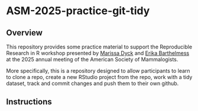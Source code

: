 # ASM-2025-practice-git-tidy
## Overview
This repository provides some practice material to support the Reproducible Research in R workshop 
presented by [Marissa Dyck](https://github.com/marissadyck) and [Erika Barthelmess](https://github.com/erethizon) at the
2025 annual meeting of the American Society of Mammalogists.

More specifically, this is a repository designed to allow participants to learn to clone a repo, create a new RStudio
project from the repo, work with a tidy dataset, track and commit changes and push them to their own github.

## Instructions


